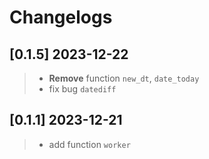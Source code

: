 # Changelogs


## [0.1.5]  2023-12-22
> - **Remove** function `new_dt`, `date_today`
> - fix bug `datediff`
> 

## [0.1.1]  2023-12-21

> - add function `worker`
> 